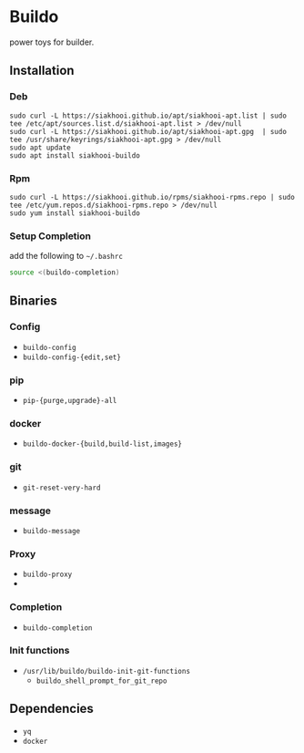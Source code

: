 # Buildo

power toys for builder.

## Installation

### Deb

```
sudo curl -L https://siakhooi.github.io/apt/siakhooi-apt.list | sudo tee /etc/apt/sources.list.d/siakhooi-apt.list > /dev/null
sudo curl -L https://siakhooi.github.io/apt/siakhooi-apt.gpg  | sudo tee /usr/share/keyrings/siakhooi-apt.gpg > /dev/null
sudo apt update
sudo apt install siakhooi-buildo
```

### Rpm

```
sudo curl -L https://siakhooi.github.io/rpms/siakhooi-rpms.repo | sudo tee /etc/yum.repos.d/siakhooi-rpms.repo > /dev/null
sudo yum install siakhooi-buildo
```

### Setup Completion

add the following to `~/.bashrc`

```bash
source <(buildo-completion)
```

## Binaries

### Config

- `buildo-config`
- `buildo-config-{edit,set}`

### pip

- `pip-{purge,upgrade}-all`

### docker

- `buildo-docker-{build,build-list,images}`

### git

- `git-reset-very-hard`

### message

- `buildo-message`

### Proxy
- `buildo-proxy`
-
### Completion

- `buildo-completion`

### Init functions

- `/usr/lib/buildo/buildo-init-git-functions`
  - `buildo_shell_prompt_for_git_repo`

## Dependencies

- `yq`
- `docker`

